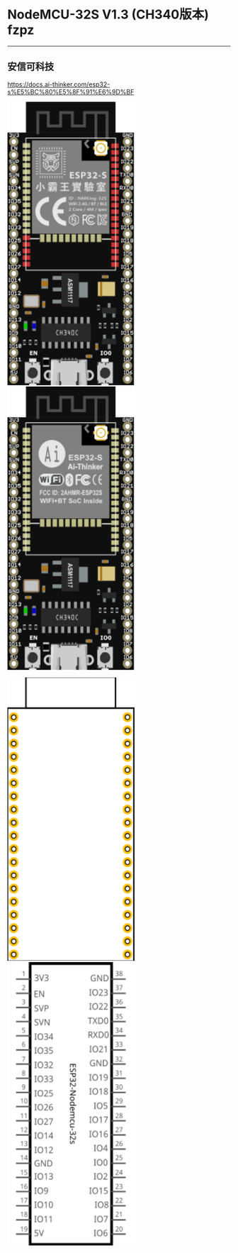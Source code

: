 # NodeMCU-32S V1.3 (CH340版本) fzpz
***
## 安信可科技
https://docs.ai-thinker.com/esp32-s%E5%BC%80%E5%8F%91%E6%9D%BF


<img src="./ESP32_Nodemcu_32s_NMKing_breadboard.svg" alt="" width="287" height="639" title=""><img src="./ESP32_Nodemcu_32s_breadboard.svg" alt="" width="287" height="639" title="">

<img src="./ESP32_Nodemcu_32s_pcb.svg" alt="" width="287" height="639" title="">

<img src="./ESP32_Nodemcu_32s_schematic.svg" alt="" width="287" height="639" title="">
